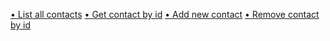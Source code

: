 [• List all сontacts](http://bardych.com/goit/node/hw1/list-all-contacts.png)
[• Get contact by id](http://bardych.com/goit/node/hw1/get-contact-by-id.png)
[• Add new contact](http://bardych.com/goit/node/hw1/add-new-contact.png)
[• Remove contact by id](http://bardych.com/goit/node/hw1/remove-contact-by-id.png)
